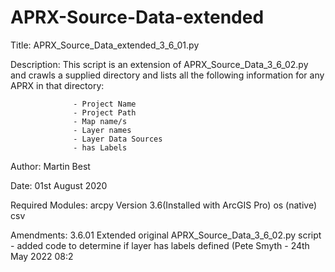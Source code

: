 # APRX-Source-Data-extended

Title:            APRX_Source_Data_extended_3_6_01.py

Description:      This script is an extension of APRX_Source_Data_3_6_02.py and crawls a supplied directory and lists all the following information for any APRX in that directory:
                  
                  - Project Name
                  - Project Path
                  - Map name/s
                  - Layer names
                  - Layer Data Sources
                  - has Labels

Author:           Martin Best

Date:             01st August 2020

Required Modules: arcpy   Version 3.6(Installed with ArcGIS Pro)
                  os (native)
                  csv

Amendments:       3.6.01  Extended original APRX_Source_Data_3_6_02.py script
                          - added code to determine if layer has labels defined
                          (Pete Smyth - 24th May 2022 08:2
